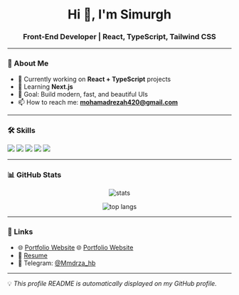<h1 align="center">Hi 👋, I'm Simurgh</h1>
<h3 align="center">Front-End Developer | React, TypeScript, Tailwind CSS</h3>

---

### 🚀 About Me
- 🔭 Currently working on **React + TypeScript** projects  
- 🌱 Learning **Next.js**  
- 🎯 Goal: Build modern, fast, and beautiful UIs  
- 📫 How to reach me: **mohamadrezah420@gmail.com**

---

### 🛠 Skills
<p>
  <img src="https://img.shields.io/badge/React-20232A?style=for-the-badge&logo=react&logoColor=61DAFB" />
  <img src="https://img.shields.io/badge/TypeScript-007ACC?style=for-the-badge&logo=typescript&logoColor=white" />
  <img src="https://img.shields.io/badge/Tailwind_CSS-38B2AC?style=for-the-badge&logo=tailwind-css&logoColor=white" />
  <img src="https://img.shields.io/badge/Shadcn%2FUI-black?style=for-the-badge&logo=vercel&logoColor=white" />
  <img src="https://img.shields.io/badge/Vite-646CFF?style=for-the-badge&logo=vite&logoColor=white" />
</p>

---

### 📊 GitHub Stats
<p align="center">
  <img src="https://github-readme-stats.vercel.app/api?username=simurgh420&show_icons=true&theme=radical" alt="stats" />
</p>
<p align="center">
  <img src="https://github-readme-stats.vercel.app/api/top-langs/?username=simurgh420&layout=compact&theme=radical" alt="top langs" />
</p>

---

### 🔗 Links
- 🌐 [Portfolio Website](https://simurgh420.github.io/personalblog/)
         🌐 [Portfolio Website](https://cms-5241.vercel.app/)                     
- 📄 [Resume](https://your-resume-link.com)
- 💬 Telegram: [@Mmdrza_hb](https://t.me/Mmdrza_hb)

---

💡 *This profile README is automatically displayed on my GitHub profile.*
